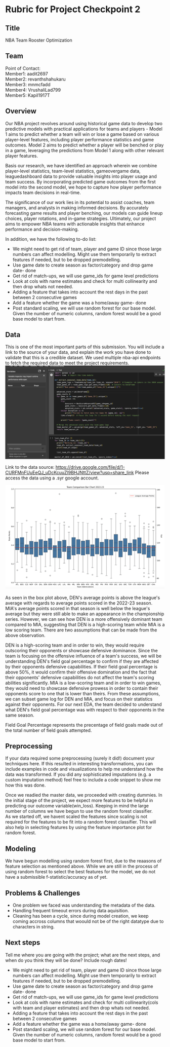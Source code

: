 # Rubric for Project Checkpoint 2


## Title

NBA Team Rooster Optimization

## Team

Point of Contact: <br> Member1: aadit2697 <br> Member2: revanthshahukaru <br> Member3: mnmcfadd <br> Member4: VrushaliLad799 <br> Member5: Kapil1917T

## Overview


Our NBA project revolves around using historical game data to develop two predictive models with practical applications for teams and players - Model 1 aims to predict whether a team will win or lose a game based on various player-level features, including player performance statistics and game outcomes. Model 2 aims to predict whether a player will be benched or play in a game, leveraging the predictions from Model 1 along with other relevant player features.

Basis our research, we have identified an approach wherein we combine player-level statistics, team-level statistics, gameovergame data, leaguedashboard data to provide valuable insights into player usage and team success. By incorporating predicted game outcomes from the first model into the second model, we hope to capture how player performance impacts team decisions in real-time.

The significance of our work lies in its potential to assist coaches, team managers, and analysts in making informed decisions. By accurately forecasting game results and player benching, our models can guide lineup choices, player rotations, and in-game strategies. Ultimately, our project aims to empower NBA teams with actionable insights that enhance performance and decision-making.

In addition, we have the following to-do list:
- We might need to get rid of team, player and game ID since those large numbers can affect modelling. Might use them temporarily to extract features if needed, but to be dropped premodelling.
- Use game date to create season as factor/category and drop game date- done
- Get rid of match-ups, we will use game_ids for game level predictions
- Look at cols with name estimates and check for multi collinearity and then drop whats not needed.
- Adding a feature that takes into account the rest days in the past between 2 consecutive games
- Add a feature whether the game was a home/away game- done
- Post standard scaling, we will use random forest for our base model. Given the number of numeric columns, random forest would be a good base model to start from.

## Data

This is one of the most important parts of this submission. You will include a link to the source of your data, and explain the work you have done to validate that this is a credible dataset. 
We used multiple nba-api endpoints to fetch the required data to meet the project requirements.
![alt text](image-2.png)
  

Link to the data source: https://drive.google.com/file/d/1-CURFMnFUuEeQJ_uDcKcuuZl9BHJNttZ/view?usp=share_link
Please access the data using a .syr google account.

![alt text](image.png)
<br> <br>
As seen in the box plot above, DEN's average points is above the league's average with regards to average points scored in the 2022-23 season. MIA's average points scored in that season is well below the league's average but they were still able to make an appearance in the championship series. However, we can see how DEN is a more offensively dominant team compared to MIA, suggesting that DEN is a high-scoring team while MIA is a low scoring team. There are two assumptions that can be made from the above observation.

DEN is a high-scoring team and in order to win, they would require outscoring their opponents or showcase defensive dominance. Since the team is focusing on the offensive influence of a team's success, we will be understanding DEN's field goal percentage to confirm if they are affected by their opponents defensive capabilities. If their field goal percentage is above 50%, it would confirm their offensive domination and the fact that their opponents' defensive capabilities do not affect the team's scoring abilities significantly.
MIA is a low-scoring team and in order to win games, they would need to showcase defensive prowess in order to contain their opponents score to one that is lower than theirs.
From these assumptions, we can subset game log for DEN and MIA, and focus on their statistics against their opponents. For our next EDA, the team decided to understand what DEN's field goal percentage was with respect to their opponents in the same season.

Field Goal Percentage represents the precentage of field goals made out of the total number of field goals attempted.

## Preprocessing

If your data required some preprocessing (surely it did!) document your techniques here.  If this resulted in interesting transformations, you can include examples in code and visualizations to help me understand how the data was transformed.  If you did any sophisticated imputations (e.g. a custom imputation method) feel free to include a code snippet to show me how this was done.

Once we readied the master data, we proceeded with creating dummies. In the initial stage of the project, we expect more features to be helpful in predicting our outcome variable(win_loss). Keeping in mind the large number of columns we have begun to use the random forest classifier. <br>
As we started off, we havent scaled the features since scaling is not required for the features to be fit into a random forest classifier. This will also help in selecting features by using the feature importance plot for random forest.

## Modeling

We have begun modelling using random forest first, due to the reaasons of feature selection as mentioned above. While we are still in the process of using random forest to select the best features for the model, we do not have a submissible f-statistic/accuracy as of yet.

## Problems & Challenges

- One problem we faced was understanding the metadata of the data. 
- Handling frequent timeout errors during data aquisition.
- Cleaning has been a cycle, since during model creation, we keep coming accross columns that woould not be of the right datatype due to characters in string.

## Next steps

Tell me where you are going with the project; what are the next steps, and when do you think they will be done?  Include rough dates!
- We might need to get rid of team, player and game ID since those large numbers can affect modelling. Might use them temporarily to extract features if needed, but to be dropped premodelling.
- Use game date to create season as factor/category and drop game date- done
- Get rid of match-ups, we will use game_ids for game level predictions
- Look at cols with name estimates and check for multi collinearity(cols with team and player estimates) and then drop whats not needed.
- Adding a feature that takes into account the rest days in the past between 2 consecutive games
- Add a feature whether the game was a home/away game- done
- Post standard scaling, we will use random forest for our base model. Given the number of numeric columns, random forest would be a good base model to start from.

